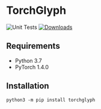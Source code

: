 # TorchGlyph

![Unit Tests](https://github.com/speedcell4/torchglyph/workflows/Unit%20Tests/badge.svg)
[![Downloads](https://pepy.tech/badge/torchglyph)](https://pepy.tech/project/torchglyph)

## Requirements

- Python 3.7
- PyTorch 1.4.0 

## Installation

`python3 -m pip install torchglyph`
